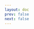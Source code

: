 ```yaml
---
layout: doc
prev: false
next: false
---
```


<CustomItemBox :item="{
  name: '绿色怪物血',
  icon: '/wiki/item/monster_blood_green.png',
  type: '素材',
  description: '',
  params: {
    stack: 10,
    durability: -1 
  },
  obtain: {
    found: [],
    npc: [],
    shop: [],
    gardening: []
  }
}" />
